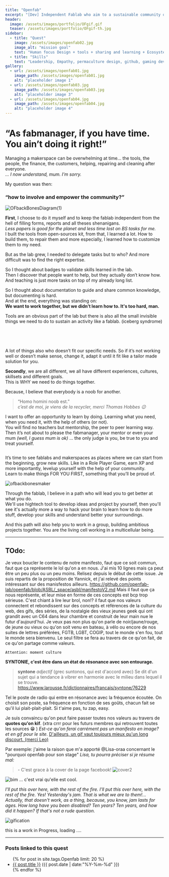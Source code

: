 ```yaml
---
title: "Openfab"
excerpt: "[Dev] Independent Fablab who aim to a sustainable community of makers by empowering them to pro level"
header:
  image: /assets/images/portfolio/OFgif.gif
  teaser: /assets/images/portfolio/OFgif-th.jpg
sidebar:
  - title: "Quest"
    image: /assets/images/openfab02.jpg
    image_alt: "mission goal"
    text: "Human focus Design + tools + sharing and learning + Ecosystem = Syntonie"
  - title: "Skills"
    text: "Leadership, Empathy, permaculture design, github, gaming development, accounting, timetracking, ... Full spread Multipotentialist"
gallery:
  - url: /assets/images/openfab01.jpg
    image_path: /assets/images/openfab01.jpg
    alt: "placeholder image 1"
  - url: /assets/images/openfab03.jpg
    image_path: /assets/images/openfab03.jpg
    alt: "placeholder image 3"
  - url: /assets/images/openfab04.jpg
    image_path: /assets/images/openfab04.jpg
    alt: "placeholder image 4"
---
```


# “As fabmanager, if you have time. You ain’t doing it right!”


Managing a makerspace can be overwhelming at time… the tools, the people, the finance, the customers, helping, repairing and cleaning after everyone.  
_… I now understand, mum. I’m sorry._  

My question was then:
### “how to involve and empower the community?”

![OFbackBonesDiagram(1)](https://user-images.githubusercontent.com/12049360/56352724-1c748180-61d0-11e9-8656-1a13957a1c75.jpg)

**First**, I choose to do it myself and to keep the fablab independent from the hell of filling forms, reports and all theses shenanigans.  
_Less papers is good for the planet and less time lost on BS tasks for me._  
I built the tools from open-sources kit, from that, I learned a lot. How to build them, to repair them and more especially, I learned how to customize them to my need.  

But as the lab grew, I needed to delegate tasks but to who? And more difficult was to find the right expertise.  

So I thought about badges to validate skills learned in the lab.  
Then I discover that people want to help, but they actually don’t know how. And teaching is just more tasks on top of my already long list.

So I thought about documentation to guide and share common knowledge, but documenting is hard.  
And at the end, everything was standing on:   
**We want to work together, but we didn’t learn how to. It's too hard, man.**  

Tools are an obvious part of the lab but there is also all the small invisible things we need to do to sustain an activity like a fablab. (iceberg syndrome)  
<br>
<figure class="align-center">
  <img src="https://user-images.githubusercontent.com/12049360/43686578-8770c920-98c8-11e8-9e11-588b5faaa0c8.png" alt="">
</figure>
<br>

A lot of things also who doesn’t fit our specific needs.
So if it’s not working well or doesn’t make sense, change it, adapt it until it fit like a tailor made solution for you.

**Secondly**, we are all different, we all have different experiences, cultures, skillsets and different goals.  
This is WHY we need to do things together.

Because, I believe that everybody is a noob for another.   
>“Homo homini noob est.”   
*c’est de moi, je viens de la recycler, merci Thomas Hobbes :wink:*  

I want to offer an opportunity to learn by doing. Learning what you need, when you need it, with the help of others (or not).   
You will find no teachers but mentorship, the peer to peer learning way.  
Then it’s not about to please the fabmanager, your mentor or even your mum *(well, I guess mum is ok)* ... the only judge is you, be true to you and treat yourself.

<figure style="width: 300px" class="align-left">
  <img src="https://user-images.githubusercontent.com/12049360/43893734-3e96e81e-9bd0-11e8-9a8d-f74101c1bc5d.png" alt="">
</figure>

It’s time to see fablabs and makerspaces as places where we can start from the beginning, grow new skills. Like in a Role Player Game, earn XP and more importantly, levelup yourself with the help of your community.  
Learn to make things FOR YOU FIRST, something that you’ll be proud of.

![ofbackbonesmaker](https://user-images.githubusercontent.com/12049360/43211744-8c80f596-9032-11e8-9e51-a46d6cc0bcf6.png)

Through the fablab, I believe in a path who will lead you to get better at what you do.  
We'll use hightech tool to develop ideas and project by yourself, then you'll see it's actually more a way to hack your brain to learn how to do more stuff, develop your skills and understand better your surroundings.  

And this path will also help you to work in a group, building ambitious projects together. You are the living cell working in a multicellular being.

---

## TOdo:
Je veux boucler le contenu de notre manifesto, faut que ce soit commun, faut que ça représente le lol qu'on a en nous.
J'ai mis 10 lignes mais ça peut être un peu plus ou un peu moins. Relisez depuis le début de cette issue.
Je suis repartis de la proposition de Yannick, et j'ai relevé des points intéressant sur des manisfestos ailleurs. https://github.com/openfab-lab/openfab/blob/ASBL/_space/asbl/manifestoV2.md
Mais il faut que ça nous représente, et leur mise en forme de ces concepts est bcp trop sérieuse. C'est chiant à lire leur brol, non!? il faut que nos valeurs connectent et rebondissent sur des concepts et références de la culture du web, des gifs, des séries, de la nostalgie des vieux jeunes geek qui ont grandit avec un C64 dans leur chambre et construit de leur main nue le futur d'aujourd'hui.
Je veux pas non plus qu'on parle de noir/jaune/rouge, de jeune ou vieux ou qu'on soit venu en bateau, à vélo ou encore de nos suites de lettres préférées, FGTB, LGBT, COGIP, tout le monde s'en fou, tout le monde sera bienvenu.
Le seul filtre se fera au travers de ce qu'on fait, de ce qu'on partage comme valeurs.

`Attention: moment culture`

**SYNTONIE, c'est être dans un état de résonance avec son entourage.**
> **syntone** _adjectif_ (grec suntonos, qui est d'accord avec)
> Se dit d'un sujet qui a tendance à vibrer en harmonie avec le milieu dans lequel il se trouve.
https://www.larousse.fr/dictionnaires/francais/syntone/76229

Tel le poste de radio qui entre en résonance avec la fréquence écoutée. On choisit son poste, sa fréquence en fonction de ses goûts, chacun fait se qu'il lui plait-plait-plait. Si t'aime pas, tu zap, easy.

Je suis convaincu qu'on peut faire passer toutes nos valeurs au travers de **quotes qu'on kif**. (xtra crrr pour les futurs membres qui retrouvent toutes les sources :grin: )
_Est-ce qu'on ferai carrément pas un manifesto en image? et en gif pour le site._  [D'ailleurs, un gif vaut toujours mieux qu'un long discourt. (merci Leo)](https://www.youtube.com/watch?v=OD1nwi4kvXM)

Par exemple:
j'aime la raison que m'a apporté @Lisa-oraa concernant le "pourquoi openfab pour son stage"
_Lisa, tu pourra préciser si je résume mal:_

> \- C'est grace à la cover de la page facebook!
![cover2](https://user-images.githubusercontent.com/12049360/41191061-e7101090-6be9-11e8-84cb-6c24e58df484.png)

![bim](https://media.giphy.com/media/UmBdALbYTmCJ2/giphy.gif)
 ... c'est vrai qu'elle est cool.

_I'll put this over here, with the rest of the fire. I'll put this over here, with the rest of the fire. Yes! Yesterday's jam. That is what we are to them!... Actually, that doesn't work, as a thing, because, you know, jam lasts for ages. How long have you been disabled? Ten years? Ten years, and how did it happen? If that's not a rude question._

![gification](https://i.imgur.com/rIWqFZL.gif)

this is a work in Progress, loading ....

---
### Posts linked to this quest
<ul class="posts">
{% for post in site.tags.Openfab limit: 20 %}  <!-- change the name after site.tags.***** to select the tag -->

  <div class="post_info">
    <li>
         <a href="{{ post.url }}">{{ post.title }}</a>
         <span>({{ post.date | date:"%Y-%m-%d" }})</span>
    </li>
    </div>
  {% endfor %}
</ul>
